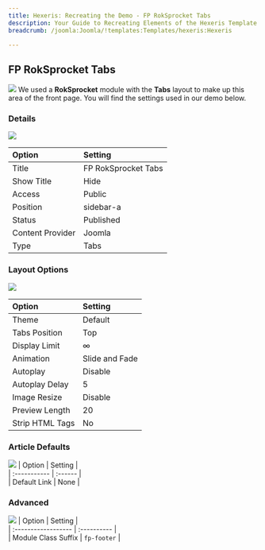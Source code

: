 ```yaml
---
title: Hexeris: Recreating the Demo - FP RokSprocket Tabs
description: Your Guide to Recreating Elements of the Hexeris Template for Joomla
breadcrumb: /joomla:Joomla/!templates:Templates/hexeris:Hexeris

---
```


FP RokSprocket Tabs
-----
![][demo]
We used a **RokSprocket** module with the **Tabs** layout to make up this area of the front page. You will find the settings used in our demo below.

### Details
![][demo2]

| Option           | Setting             |  
| :--------------- | :------------------ |  
| Title            | FP RokSprocket Tabs |  
| Show Title       | Hide                |  
| Access           | Public              |  
| Position         | sidebar-a           |  
| Status           | Published           |  
| Content Provider | Joomla              |  
| Type             | Tabs                |   

### Layout Options
![][demo3]

| Option          | Setting        |  
| :-------------- | :------------- |  
| Theme           | Default        |  
| Tabs Position   | Top            |  
| Display Limit   | ∞              |  
| Animation       | Slide and Fade |  
| Autoplay        | Disable        |  
| Autoplay Delay  | 5              |  
| Image Resize    | Disable        |  
| Preview Length  | 20             |  
| Strip HTML Tags | No             |  
 

### Article Defaults
![][demo4]
| Option       | Setting |  
| :----------- | :------ |  
| Default Link | None    |  

### Advanced
![][demo5]
| Option              | Setting     |  
| :------------------ | :---------- |  
| Module Class Suffix | `fp-footer` |   

[demo]: assets/demo_10.jpeg
[demo2]: assets/tabs_1.jpeg
[demo3]: assets/tabs_2.jpeg
[demo4]: assets/tabs_3.jpeg
[demo5]: assets/tabs_4.jpeg